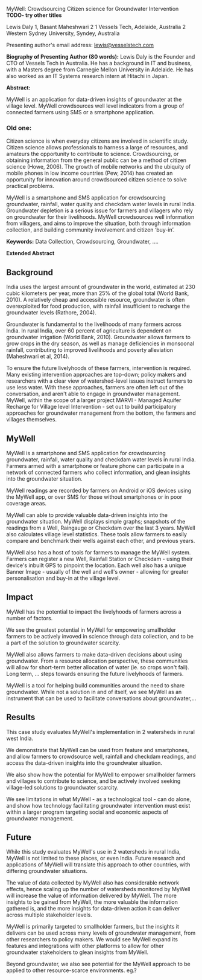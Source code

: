 
MyWell: Crowdsourcing Citizen science for Groundwater Intervention
__TODO- try other titles__

Lewis Daly 1, Basant Maheshwari 2
1 Vessels Tech, Adelaide, Australia
2 Western Sydney University, Syndey, Australia

Presenting author's email address: lewis@vesselstech.com

**Biography of Presenting Author (80 words):**
Lewis Daly is the Founder and CTO of Vessels Tech in Australia. He has a background in IT and business, with a Masters degree from Carnegie Mellon University in Adelaide. He has also worked as an IT Systems research intern at Hitachi in Japan.

**Abstract:**

MyWell is an application for data-driven insights of groundwater at the village level. MyWell crowdsources well level indicators from a group of connected farmers using SMS or a smartphone application.

### Old one:

Citizen science is when everyday citizens are involved in scientific study. Citizen science allows professionals to harness a large of resources, and amateurs the opportunity to contribute to science. Crowdsourcing, or obtaining information from the general public can be a method of citizen science (Howe, 2006). The growth of mobile networks and the ubiquity of mobile phones in low income countries (Pew, 2014) has created an opportunity for innovation around crowdsourced citizen science to solve practical problems.

MyWell is a smartphone and SMS application for crowdsourcing groundwater, rainfall, water quality and checkdam water levels in rural India. Groundwater depletion is a serious issue for farmers and villagers who rely on groundwater for their livelihoods. MyWell crowdsources well information from villagers, and aims to improve the situation, both through information collection, and building community involvement and citizen ‘buy-in’.

**Keywords:**
Data Collection, Crowdsourcing, Groundwater, ....


**Extended Abstract**

## Background

India uses the largest amount of groundwater in the world, estimated at 230 cubic kilometers per year, more than 25% of the global total (World Bank, 2010). A relatively cheap and accessible resource, groundwater is often overexploited for food production, with rainfall insufficient to recharge the groundwater levels (Rathore, 2004).

Groundwater is fundamental to the livelihoods of many farmers across India. In rural India, over 60 percent of agriculture is dependent on groundwater irrigation (World Bank, 2010). Groundwater allows farmers to grow crops in the dry season, as well as manage deficiencies in monsoonal rainfall, contributing to improved livelihoods and poverty alleviation (Maheshwari et al, 2014).

To ensure the future livelyhoods of these farmers, intervention is required. Many existing intervention approaches are top-down; policy makers and researchers with a clear view of watershed-level issues instruct farmers to use less water. With these approaches, farmers are often left out of the conversation, and aren't able to engage in groundwater management. MyWell, within the scope of a larger project MARVI - Managed Aquifer Recharge for Village level Intervention - set out to build participatory approaches for groundwater management from the bottom, the farmers and villages themselves.


## MyWell

MyWell is a smartphone and SMS application for crowdsourcing groundwater, rainfall, water quality and checkdam water levels in rural India. Farmers armed with a smartphone or feature phone can participate in a network of connected farmers who collect information, and glean insights into the groundwater situation.

MyWell readings are recorded by farmers on Android or iOS devices using the MyWell app, or over SMS for those without smartphones or in poor coverage areas.

MyWell can able to provide valuable data-driven insights into the groundwater situation. MyWell displays simple graphs; snapshots of the readings from a Well, Raingauge or Checkdam over the last 3 years.  MyWell also calculates village level statistics. These tools allow farmers to easily compare and benchmark their wells against each other, and previous years.

MyWell also has a host of tools for farmers to manage the MyWell system. Farmers can register a new Well, Rainfall Station or Checkdam - using their device's inbuilt GPS to pinpoint the location. Each well also has a unique Banner Image - usually of the well and well's owner -  allowing for greater personalisation and buy-in at the village level.

## Impact

MyWell has the potential to impact the livelyhoods of farmers across a number of factors.

We see the greatest potential in MyWell for empowering smallholder farmers to be actively invoved in science through data collection, and to be a part of the solution to groundwater scarcity.

MyWell also allows farmers to make data-driven decisions about using groundwater. From a resource allocation perspective, these communities will allow for short-term better allocation of water (ie. so crops won't fail). Long term, ... steps towards ensuring the future livelyhoods of farmers.

MyWell is a tool for helping build communities around the need to share groundwater. While not a solution in and of itself, we see MyWell as an instrument that can be used to facilitate conversations about groundwater,...


## Results

This case study evaluates MyWell's implementation in 2 watersheds in rural west India.

We demonstrate that MyWell can be used from feature and smartphones, and allow farmers to crowdsource well, rainfall and checkdam readings, and access the data-driven insights into the groundwater situation.

We also show how the potential for MyWell to empower smallholder farmers and villages to contribute to science, and be actively involved seeking village-led solutions to groundwater scarcity.

We see limitations in what MyWell - as a technological tool - can do alone, and show how technology facilitating groundwater intervention must exist within a larger program targeting social and economic aspects of groundwater management.


## Future

While this study evaluates MyWell's use in 2 watersheds in rural India, MyWell is not limited to these places, or even India. Future research and applications of MyWell will translate this approach to other countries, with differing groundwater situations.

The value of data collected by MyWell also has considerable network effects, hence scaling up the number of watersheds monitored by MyWell will increase the value of information delivered by MyWell. The more insights to be gained from MyWell, the more valuable the information gathered is, and the more insights for data-driven action it can deliver across multiple stakeholder levels.

MyWell is primarily targeted to smallholder farmers, but the insights it delivers can be used across many levels of groundwater management, from other researchers to policy makers. We would see MyWell expand its features and integrations with other platforms to allow for other groundwater stakeholders to glean insights from MyWell.

Beyond groundwater, we also see potential for the MyWell approach to be applied to other resource-scarce environments. eg.?
